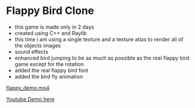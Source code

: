 # Flappy Bird Clone

- this game is made only in 2 days
- created using C++ and Raylib
- this time i am using a single texture and a texture atlas to render all of the objects images
- sound effects
- enhanced bird jumping to be as much as possible as the real flappy bird game except for the rotation
- added the real flappy bird font
- added the bird fly animation

[flappy_demo.mp4](https://github.com/ahmedmagdy492/Flappy_Birds/raw/master/flappy_demo.mp4)

<a href="https://www.youtube.com/watch?v=U0_eygq-a-4">Youtube Demo here</a>
